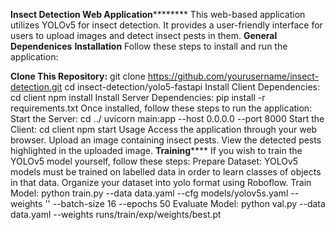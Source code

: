 ****Insect Detection Web Application************
This web-based application utilizes YOLOv5 for insect detection. It provides a user-friendly interface for users to upload images and detect insect pests in them.
******General Dependenices******
****Installation****
Follow these steps to install and run the application:

**Clone This Repository:**
git clone https://github.com/yourusername/insect-detection.git
cd insect-detection/yolo5-fastapi
Install Client Dependencies:
cd client
npm install
Install Server Dependencies:
pip install -r requirements.txt
Once installed, follow these steps to run the application:
Start the Server:
cd ../
uvicorn main:app --host 0.0.0.0 --port 8000
Start the Client:
cd client
npm start
Usage
Access the application through your web browser.
Upload an image containing insect pests.
View the detected pests highlighted in the uploaded image.
**Training******
If you wish to train the YOLOv5 model yourself, follow these steps:
Prepare Dataset:
YOLOv5 models must be trained on labelled data in order to learn classes of objects in that data. Organize your dataset into yolo format using Roboflow.
Train Model:
python train.py --data data.yaml --cfg models/yolov5s.yaml --weights '' --batch-size 16 --epochs 50
Evaluate Model:
python val.py --data data.yaml --weights runs/train/exp/weights/best.pt

